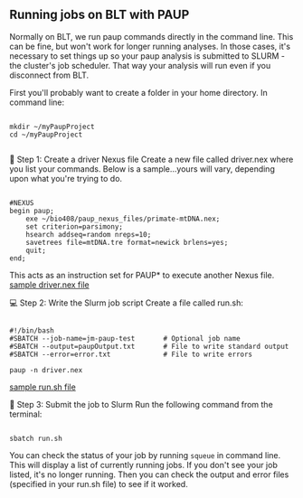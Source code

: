 ## Running jobs on BLT with PAUP


Normally on BLT, we run paup commands directly in the command line. This can be fine, but won't work for longer running analyses. In those cases, it's necessary to set things up so your paup analysis is submitted to SLURM - the cluster's job scheduler. That way your analysis will run even if you disconnect from BLT.

First you'll probably want to create a folder in your home directory. In command line:

<pre><code>
mkdir ~/myPaupProject
cd ~/myPaupProject

</code></pre>




🧾 Step 1: Create a driver Nexus file
Create a new file called driver.nex where you list your commands. Below is a sample...yours will vary, depending upon what you're trying to do.

<pre><code>
#NEXUS
begin paup;
    exe ~/bio408/paup_nexus_files/primate-mtDNA.nex;
    set criterion=parsimony;
    hsearch addseq=random nreps=10;
    savetrees file=mtDNA.tre format=newick brlens=yes;
    quit;
end;
</code></pre>
This acts as an instruction set for PAUP* to execute another Nexus file.
[sample driver.nex file](driver.nex)


💻 Step 2: Write the Slurm job script
Create a file called run.sh:

<pre><code>
#!/bin/bash
#SBATCH --job-name=jm-paup-test       # Optional job name
#SBATCH --output=paupOutput.txt       # File to write standard output
#SBATCH --error=error.txt             # File to write errors

paup -n driver.nex
</code></pre>
[sample run.sh file](run.sh)

🚀 Step 3: Submit the job to Slurm
Run the following command from the terminal:

<pre><code>
sbatch run.sh
</code></pre>



You can check the status of your job by running `squeue` in command line. This will display a list of currently running jobs.
If you don't see your job listed, it's no longer running. Then you can check the output and error files (specified in your run.sh file) to see if it worked.


